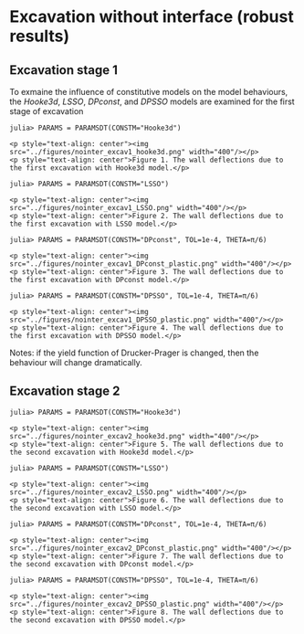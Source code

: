 # Excavation without interface (robust results)

## Excavation stage 1

To exmaine the influence of constitutive models on the model behaviours, the *Hooke3d*, *LSSO*, *DPconst*, and *DPSSO* models are examined for the first stage of excavation

```@julia
julia> PARAMS = PARAMSDT(CONSTM="Hooke3d")  
```

```@raw html
<p style="text-align: center"><img src="../figures/nointer_excav1_hooke3d.png" width="400"/></p>
<p style="text-align: center">Figure 1. The wall deflections due to the first excavation with Hooke3d model.</p>
```

```@julia
julia> PARAMS = PARAMSDT(CONSTM="LSSO")  
```

```@raw html
<p style="text-align: center"><img src="../figures/nointer_excav1_LSSO.png" width="400"/></p>
<p style="text-align: center">Figure 2. The wall deflections due to the first excavation with LSSO model.</p>
```

```@julia
julia> PARAMS = PARAMSDT(CONSTM="DPconst", TOL=1e-4, THETA=π/6)  
```

```@raw html
<p style="text-align: center"><img src="../figures/nointer_excav1_DPconst_plastic.png" width="400"/></p>
<p style="text-align: center">Figure 3. The wall deflections due to the first excavation with DPconst model.</p>
```

```@julia
julia> PARAMS = PARAMSDT(CONSTM="DPSSO", TOL=1e-4, THETA=π/6)  
```

```@raw html
<p style="text-align: center"><img src="../figures/nointer_excav1_DPSSO_plastic.png" width="400"/></p>
<p style="text-align: center">Figure 4. The wall deflections due to the first excavation with DPSSO model.</p>
```
Notes: if the yield function of Drucker-Prager is changed, then the behaviour will change dramatically. 

## Excavation stage 2


```@julia
julia> PARAMS = PARAMSDT(CONSTM="Hooke3d")  
```

```@raw html
<p style="text-align: center"><img src="../figures/nointer_excav2_hooke3d.png" width="400"/></p>
<p style="text-align: center">Figure 5. The wall deflections due to the second excavation with Hooke3d model.</p>
```

```@julia
julia> PARAMS = PARAMSDT(CONSTM="LSSO")  
```

```@raw html
<p style="text-align: center"><img src="../figures/nointer_excav2_LSSO.png" width="400"/></p>
<p style="text-align: center">Figure 6. The wall deflections due to the second excavation with LSSO model.</p>
```

```@julia
julia> PARAMS = PARAMSDT(CONSTM="DPconst", TOL=1e-4, THETA=π/6)  
```

```@raw html
<p style="text-align: center"><img src="../figures/nointer_excav2_DPconst_plastic.png" width="400"/></p>
<p style="text-align: center">Figure 7. The wall deflections due to the second excavation with DPconst model.</p>
```

```@julia
julia> PARAMS = PARAMSDT(CONSTM="DPSSO", TOL=1e-4, THETA=π/6)  
```

```@raw html
<p style="text-align: center"><img src="../figures/nointer_excav2_DPSSO_plastic.png" width="400"/></p>
<p style="text-align: center">Figure 8. The wall deflections due to the second excavation with DPSSO model.</p>
```
